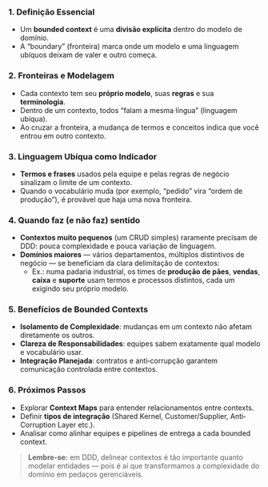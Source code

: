 ### 1. Definição Essencial  
- Um **bounded context** é uma **divisão explícita** dentro do modelo de domínio.  
- A “boundary” (fronteira) marca onde um modelo e uma linguagem ubíquos deixam de valer e outro começa.  

### 2. Fronteiras e Modelagem  
- Cada contexto tem seu **próprio modelo**, suas **regras** e sua **terminologia**.  
- Dentro de um contexto, todos “falam a mesma língua” (linguagem ubíqua).  
- Ao cruzar a fronteira, a mudança de termos e conceitos indica que você entrou em outro contexto.

### 3. Linguagem Ubíqua como Indicador  
- **Termos e frases** usados pela equipe e pelas regras de negócio sinalizam o limite de um contexto.  
- Quando o vocabulário muda (por exemplo, “pedido” vira “ordem de produção”), é provável que haja uma nova fronteira.

### 4. Quando faz (e não faz) sentido  
- **Contextos muito pequenos** (um CRUD simples) raramente precisam de DDD: pouca complexidade e pouca variação de linguagem.  
- **Domínios maiores** — vários departamentos, múltiplos distintivos de negócio — se beneficiam da clara delimitação de contextos:
  - Ex.: numa padaria industrial, os times de **produção de pães**, **vendas**, **caixa** e **suporte** usam termos e processos distintos, cada um exigindo seu próprio modelo.

### 5. Benefícios de Bounded Contexts  
- **Isolamento de Complexidade**: mudanças em um contexto não afetam diretamente os outros.  
- **Clareza de Responsabilidades**: equipes sabem exatamente qual modelo e vocabulário usar.  
- **Integração Planejada**: contratos e anti‐corrupção garantem comunicação controlada entre contextos.

### 6. Próximos Passos  
- Explorar **Context Maps** para entender relacionamentos entre contexts.  
- Definir **tipos de integração** (Shared Kernel, Customer/Supplier, Anti‐Corruption Layer etc.).  
- Analisar como alinhar equipes e pipelines de entrega a cada bounded context.

> **Lembre-se:** em DDD, delinear contextos é tão importante quanto modelar entidades — pois é aí que transformamos a complexidade do domínio em pedaços gerenciáveis.  
